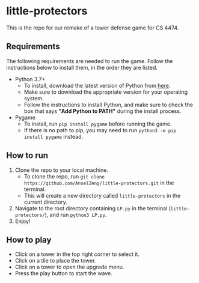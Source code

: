 # little-protectors

This is the repo for our remake of a tower defense game for CS 4474.

## Requirements
The following requirements are needed to run the game. Follow the instructions below to install them, in the order they are listed.
- Python 3.7+
    - To install, download the latest version of Python from [here](https://www.python.org/downloads/). 
    - Make sure to download the appropriate version for your operating system.
    - Follow the instructions to install Python, and make sure to check the box that says **"Add Python to PATH"** during the install process.
- Pygame
    - To install, run `pip install pygame` before running the game. 
    - If there is no path to pip, you may need to run `python3 -m pip install pygame` instead.

## How to run
1. Clone the repo to your local machine. 
    - To clone the repo, run `git clone https://github.com/AnselZeng/little-protectors.git` in the terminal.
    - This will create a new directory called `little-protectors` in the current directory.
2. Navigate to the root directory containing `LP.py` in the terminal (`little-protectors/`), and run `python3 LP.py`.
3. Enjoy!

## How to play
- Click on a tower in the top right corner to select it.
- Click on a tile to place the tower.
- Click on a tower to open the upgrade menu.
- Press the play button to start the wave.
